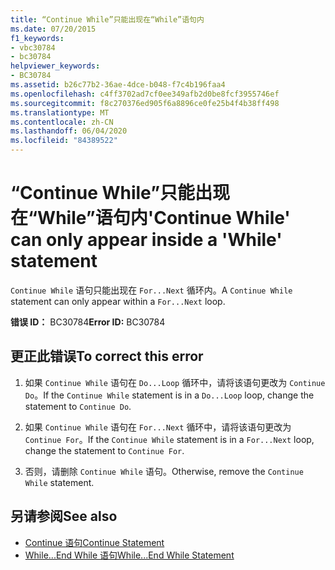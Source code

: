 ```yaml
---
title: “Continue While”只能出现在“While”语句内
ms.date: 07/20/2015
f1_keywords:
- vbc30784
- bc30784
helpviewer_keywords:
- BC30784
ms.assetid: b26c77b2-36ae-4dce-b048-f7c4b196faa4
ms.openlocfilehash: c4ff3702ad7cf0ee349afb2d0be8fcf3955746ef
ms.sourcegitcommit: f8c270376ed905f6a8896ce0fe25b4f4b38ff498
ms.translationtype: MT
ms.contentlocale: zh-CN
ms.lasthandoff: 06/04/2020
ms.locfileid: "84389522"
---
```

# <a name="continue-while-can-only-appear-inside-a-while-statement"></a><span data-ttu-id="5b596-102">“Continue While”只能出现在“While”语句内</span><span class="sxs-lookup"><span data-stu-id="5b596-102">'Continue While' can only appear inside a 'While' statement</span></span>
<span data-ttu-id="5b596-103">`Continue While` 语句只能出现在 `For...Next` 循环内。</span><span class="sxs-lookup"><span data-stu-id="5b596-103">A `Continue While` statement can only appear within a `For...Next` loop.</span></span>  
  
 <span data-ttu-id="5b596-104">**错误 ID：** BC30784</span><span class="sxs-lookup"><span data-stu-id="5b596-104">**Error ID:** BC30784</span></span>  
  
## <a name="to-correct-this-error"></a><span data-ttu-id="5b596-105">更正此错误</span><span class="sxs-lookup"><span data-stu-id="5b596-105">To correct this error</span></span>  
  
1. <span data-ttu-id="5b596-106">如果 `Continue While` 语句在 `Do...Loop` 循环中，请将该语句更改为 `Continue Do`。</span><span class="sxs-lookup"><span data-stu-id="5b596-106">If the `Continue While` statement is in a `Do...Loop` loop, change the statement to `Continue Do`.</span></span>  
  
2. <span data-ttu-id="5b596-107">如果 `Continue While` 语句在 `For...Next` 循环中，请将该语句更改为 `Continue For`。</span><span class="sxs-lookup"><span data-stu-id="5b596-107">If the `Continue While` statement is in a `For...Next` loop, change the statement to `Continue For`.</span></span>  
  
3. <span data-ttu-id="5b596-108">否则，请删除 `Continue While` 语句。</span><span class="sxs-lookup"><span data-stu-id="5b596-108">Otherwise, remove the `Continue While` statement.</span></span>  
  
## <a name="see-also"></a><span data-ttu-id="5b596-109">另请参阅</span><span class="sxs-lookup"><span data-stu-id="5b596-109">See also</span></span>

- [<span data-ttu-id="5b596-110">Continue 语句</span><span class="sxs-lookup"><span data-stu-id="5b596-110">Continue Statement</span></span>](../language-reference/statements/continue-statement.md)
- [<span data-ttu-id="5b596-111">While...End While 语句</span><span class="sxs-lookup"><span data-stu-id="5b596-111">While...End While Statement</span></span>](../language-reference/statements/while-end-while-statement.md)
